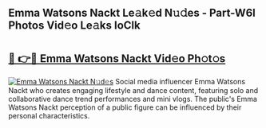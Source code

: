 ## Emma Watsons Nackt Le𝚊k𝚎d N𝚞𝚍es - Part-W6l Photos Vid𝚎o Le𝚊ks IoClk

# <h2><a href="http://fbaru8.evod.top/?m=Emma+Watsons+Nackt">🔗 👉🔴 Emma Watsons Nackt Vid𝚎o Ph𝚘t𝚘s</a></h2>

[![Emma Watsons Nackt N𝚞d𝚎s](https://i.imgur.com/8V9OHl7.gif)](http://fbaru8.evod.top/?m=Emma+Watsons+Nackt)
Social media influencer Emma Watsons Nackt who creates engaging lifestyle and dance content, featuring solo and collaborative dance trend performances and mini vlogs. The public's Emma Watsons Nackt perception of a public figure can be influenced by their personal characteristics. 
